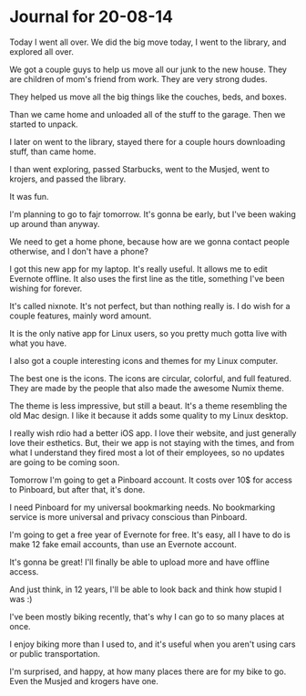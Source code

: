 # Journal for 20-08-14

Today I went all over. We did the big move today, I went to the library, and explored all over.

We got a couple guys to help us move all our junk to the new house. They are children of mom's friend from work. They are very strong dudes.

They helped us move all the big things like the couches, beds, and boxes.

Than we came home and unloaded all of the stuff to the garage. Then we started to unpack.

I later on went to the library, stayed there for a couple hours downloading stuff, than came home.

I than went exploring, passed Starbucks, went to the Musjed, went to krojers, and passed the library.

It was fun.

I'm planning to go to fajr tomorrow. It's gonna be early, but I've been waking up around than anyway.

We need to get a home phone, because how are we gonna contact people otherwise, and I don't have a phone?

I got this new app for my laptop. It's really useful. It allows me to edit Evernote offline. It also uses the first line as the title, something I've been wishing for forever.

It's called nixnote. It's not perfect, but than nothing really is. I do wish for a couple features, mainly word amount.

It is the only native app for Linux users, so you pretty much gotta live with what you have.

I also got a couple interesting icons and themes for my Linux computer.

The best one is the icons. The icons are circular, colorful, and full featured. They are made by the people that also made the awesome Numix theme.

The theme is less impressive, but still a beaut. It's a theme resembling the old Mac design. I like it because it adds some quality to my Linux desktop.

I really wish rdio had a better iOS app. I love their website, and just generally love their esthetics. But, their we app is not staying with the times, and from what I understand they fired most a lot of their employees, so no updates are going to be coming soon.

Tomorrow I'm going to get a Pinboard account. It costs over 10$ for access to Pinboard, but after that, it's done.

I need Pinboard for my universal bookmarking needs. No bookmarking service is more universal and privacy conscious than Pinboard.

I'm going to get a free year of Evernote for free. It's easy, all I have to do is make 12 fake email accounts, than use an Evernote account.

It's gonna be great! I'll finally be able to upload more and have offline access.

And just think, in 12 years, I'll be able to look back and think how stupid I was :)

I've been mostly biking recently, that's why I can go to so many places at once.

I enjoy biking more than I used to, and it's useful when you aren't using cars or public transportation.

I'm surprised, and happy, at how many places there are for my bike to go.
Even the Musjed and krogers have one.
